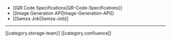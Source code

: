 


* [[QR Code Specifications|QR-Code-Specifications]]
* [[Image Generation API|Image-Generation-API]]
* [[Samza Job|Samza-Job]]



*****

[[category.storage-team]] 
[[category.confluence]] 
